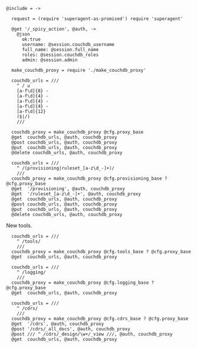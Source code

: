     @include = ->

      request = (require 'superagent-as-promised') require 'superagent'

      @get '/_spicy_action', @auth, ->
        @json
          ok:true
          username: @session.couchdb_username
          full_name: @session.full_name
          roles: @session.couchdb_roles
          admin: @session.admin

      make_couchdb_proxy = require './make_couchdb_proxy'

      couchdb_urls = ///
        ^ / u
        [a-f\d]{8} -
        [a-f\d]{4} -
        [a-f\d]{4} -
        [a-f\d]{4} -
        [a-f\d]{12}
        ($|/)
        ///

      couchdb_proxy = make_couchdb_proxy @cfg.proxy_base
      @get  couchdb_urls, @auth, couchdb_proxy
      @post couchdb_urls, @auth, couchdb_proxy
      @put  couchdb_urls, @auth, couchdb_proxy
      @delete couchdb_urls, @auth, couchdb_proxy

      couchdb_urls = ///
        ^ /(provisioning|ruleset_[a-z\d_-]+)/
        ///
      couchdb_proxy = make_couchdb_proxy @cfg.provisioning_base ? @cfg.proxy_base
      @get  '/provisioning', @auth, couchdb_proxy
      @get  '/ruleset_[a-z\d_-]+', @auth, couchdb_proxy
      @get  couchdb_urls, @auth, couchdb_proxy
      @post couchdb_urls, @auth, couchdb_proxy
      @put  couchdb_urls, @auth, couchdb_proxy
      @delete couchdb_urls, @auth, couchdb_proxy

New tools.

      couchdb_urls = ///
        ^ /tools/
        ///
      couchdb_proxy = make_couchdb_proxy @cfg.tools_base ? @cfg.proxy_base
      @get  couchdb_urls, @auth, couchdb_proxy

      couchdb_urls = ///
        ^ /logging/
        ///
      couchdb_proxy = make_couchdb_proxy @cfg.logging_base ? @cfg.proxy_base
      @get  couchdb_urls, @auth, couchdb_proxy

      couchdb_urls = ///
        ^ /cdrs/
        ///
      couchdb_proxy = make_couchdb_proxy @cfg.cdrs_base ? @cfg.proxy_base
      @get  '/cdrs', @auth, couchdb_proxy
      @post '/cdrs/_all_docs', @auth, couchdb_proxy
      @post /// ^ /cdrs/_design/\w+/_view ///, @auth, couchdb_proxy
      @get  couchdb_urls, @auth, couchdb_proxy
